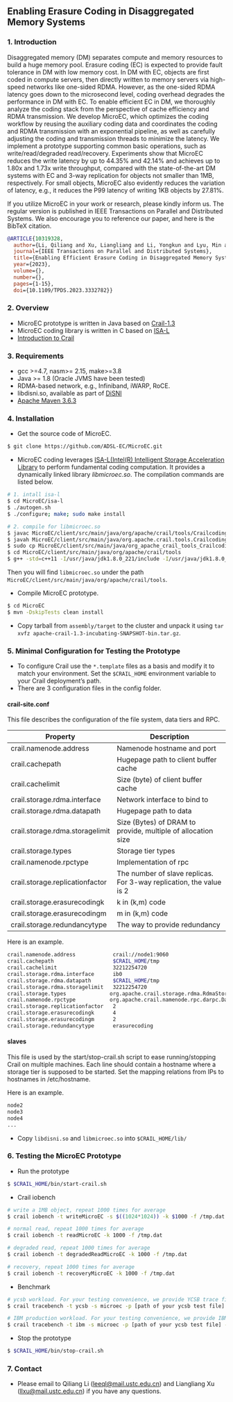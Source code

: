 ## Enabling Erasure Coding in Disaggregated Memory Systems

### 1. Introduction
Disaggregated memory (DM) separates compute and memory resources to build a huge memory pool. Erasure coding (EC) is expected to provide fault tolerance in DM with low memory cost. In DM with EC, objects are first coded in compute servers, then directly written to memory servers via high-speed networks like one-sided RDMA. However, as the one-sided RDMA latency goes down to the microsecond level, coding overhead degrades the performance in DM with EC.
To enable efficient EC in DM, we thoroughly analyze the coding stack from the perspective of cache efficiency and RDMA transmission. We develop MicroEC, which optimizes the coding workflow by reusing the auxiliary coding data and coordinates the coding and RDMA transmission with an exponential pipeline, as well as carefully adjusting the coding and transmission threads to minimize the latency.
We implement a prototype supporting common basic operations, such as write/read/degraded read/recovery. Experiments show that MicroEC reduces the write latency by up to 44.35% and 42.14% and achieves up to 1.80x and 1.73x write throughput, compared with the state-of-the-art DM systems with EC and 3-way replication for objects not smaller than 1MB, respectively.
For small objects, MicroEC also evidently reduces the variation of latency, e.g., it reduces the P99 latency of writing 1KB objects by 27.81%.

If you utilize MicroEC in your work or research, please kindly inform us. The regular version is published in IEEE Transactions on Parallel and Distributed Systems. We also encourage you to reference our paper, and here is the BibTeX citation.
```bib
@ARTICLE{10319328,
  author={Li, Qiliang and Xu, Liangliang and Li, Yongkun and Lyu, Min and Wang, Wei and Zuo, Pengfei and Xu, Yinlong},
  journal={IEEE Transactions on Parallel and Distributed Systems}, 
  title={Enabling Efficient Erasure Coding in Disaggregated Memory Systems}, 
  year={2023},
  volume={},
  number={},
  pages={1-15},
  doi={10.1109/TPDS.2023.3332782}}
```

### 2. Overview
* MicroEC prototype is written in Java based on [Crail-1.3](https://github.com/apache/incubator-crail)
* MicroEC coding library is written in C based on [ISA-L](https://github.com/intel/isa-l)
* [Introduction to Crail](https://crail.incubator.apache.org/)

### 3. Requirements
* gcc >=4.7, nasm>= 2.15, make>=3.8
* Java >= 1.8 (Oracle JVMS have been tested)
* RDMA-based network, e.g., Infiniband, iWARP, RoCE.
* libdisni.so, available as part of [DiSNI](https://github.com/zrlio/disni)
* [Apache Maven 3.6.3](https://github.com/apache/maven/tree/maven-3.6.3)

### 4. Installation

* Get the source code of MicroEC.
```sh
$ git clone https://github.com/ADSL-EC/MicroEC.git
```

* MicroEC coding leverages [ISA-L(Intel(R) Intelligent Storage Acceleration Library](https://github.com/intel/isa-l/tree/v2.30.0) to perform fundamental coding computation. It provides a dynamically linked library *libmicroec.so*. The compilation commands are listed below.

```sh
# 1. intall isa-l
$ cd MicroEC/isa-l
$ ./autogen.sh
$ ./configure; make; sudo make install

# 2. compile for libmicroec.so
$ javac MicroEC/client/src/main/java/org/apache/crail/tools/Crailcoding.java
$ javah MicroEC/client/src/main/java/org.apache.crail.tools.Crailcoding
$ sudo cp MicroEC/client/src/main/java/org_apache_crail_tools_Crailcoding.h MicroEC/client/src/main/java/org/apache/crail/tools/
$ cd MicroEC/client/src/main/java/org/apache/crail/tools
$ g++ -std=c++11 -I/usr/java/jdk1.8.0_221/include -I/usr/java/jdk1.8.0_221/include/linux -fPIC -shared microec.c -o libmicroec.so -L.  /usr/lib/libisal.so
```

Then you will find `libmicroec.so` under the path `MicroEC/client/src/main/java/org/apache/crail/tools`.

* Compile MicroEC prototype.

```sh
$ cd MicroEC
$ mvn -DskipTests clean install
```

* Copy tarball from `assembly/target` to the cluster and unpack it using `tar xvfz apache-crail-1.3-incubating-SNAPSHOT-bin.tar.gz`.

### 5. Minimal Configuration for Testing the Prototype
* To configure Crail use the `*.template` files as a basis and modify it to match your environment. Set the `$CRAIL_HOME` environment variable to your Crail deployment’s path.
* There are 3 configuration files in the config folder.
#### crail-site.conf
This file describes the configuration of the file system, data tiers and RPC.

| **Property**                    | **Description**                                              |
| ------------------------------- | ------------------------------------------------------------ |
| crail.namenode.address          | Namenode hostname and port                                   |
| crail.cachepath                 | Hugepage path to client buffer cache                         |
| crail.cachelimit                | Size (byte) of client buffer cache                           |
| crail.storage.rdma.interface    | Network interface to bind to                                 |
| crail.storage.rdma.datapath     | Hugepage path to data                                        |
| crail.storage.rdma.storagelimit | Size (Bytes) of DRAM to provide, multiple of allocation size |
| crail.storage.types             | Storage tier types                                           |
| crail.namenode.rpctype          | Implementation of rpc                                        |
| crail.storage.replicationfactor | The number of slave replicas. For 3-way replication, the value is 2 |
| crail.storage.erasurecodingk    | k in (k,m) code                                              |
| crail.storage.erasurecodingm    | m in (k,m) code                                              |
| crail.storage.redundancytype    | The way to provide redundancy                                |

Here is an example.

```sh
crail.namenode.address            crail://node1:9060
crail.cachepath                   $CRAIL_HOME/tmp
crail.cachelimit                  32212254720
crail.storage.rdma.interface      ib0
crail.storage.rdma.datapath       $CRAIL_HOME/tmp
crail.storage.rdma.storagelimit   32212254720
crail.storage.types		  		 org.apache.crail.storage.rdma.RdmaStorageTier
crail.namenode.rpctype		  	 org.apache.crail.namenode.rpc.darpc.DaRPCNameNode
crail.storage.replicationfactor   2
crail.storage.erasurecodingk      4
crail.storage.erasurecodingm      2
crail.storage.redundancytype      erasurecoding
```

#### slaves

This file is used by the start/stop-crail.sh script to ease running/stopping Crail on multiple machines. Each line should contain a hostname where a storage tier is supposed to be started. Set the mapping relations from IPs to hostnames in /etc/hostname.

Here is an example.

```sh
node2
node3
node4
...
```

* Copy `libdisni.so` and `libmicroec.so` into `$CRAIL_HOME/lib/`


### 6. Testing the MicroEC Prototype
* Run the prototype
```sh
$ $CRAIL_HOME/bin/start-crail.sh
```
* Crail iobench
```sh
# write a 1MB object, repeat 1000 times for average
$ crail iobench -t writeMicroEC -s $((1024*1024)) -k $1000 -f /tmp.dat

# normal read, repeat 1000 times for average
$ crail iobench -t readMicroEC -k 1000 -f /tmp.dat

# degraded read, repeat 1000 times for average
$ crail iobench -t degradedReadMicroEC -k 1000 -f /tmp.dat

# recovery, repeat 1000 times for average
$ crail iobench -t recoveryMicroEC -k 1000 -f /tmp.dat
```
* Benchmark
```sh
# ycsb workload. For your testing convenience, we provide YCSB trace files in MicroEC/trace.
$ crail tracebench -t ycsb -s microec -p [path of your ycsb test file] -w [path of your ycsb warm file]

# IBM production workload. For your testing convenience, we provide IBM trace files in MicroEC/trace.
$ crail tracebench -t ibm -s microec -p [path of your ycsb test file] -w [path of your ycsb warm file]
```
* Stop the prototype
```sh
$ $CRAIL_HOME/bin/stop-crail.sh
```


### 7. Contact
* Please email to Qiliang Li (leeql@mail.ustc.edu.cn) and Liangliang Xu (llxu@mail.ustc.edu.cn) if you have any questions.